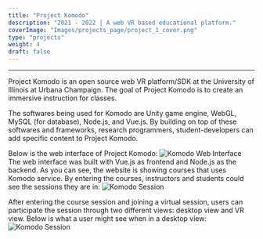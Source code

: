 ```yaml
---
title: "Project Komodo"
description: "2021 - 2022 | A web VR based educational platform."
coverImage: "Images/projects_page/project_1_cover.png"
type: "projects"
weight: 4
draft: false
---
```


__________________________________________________________________________________________

Project Komodo is an open source web VR platform/SDK at the University of Illinois at Urbana Champaign. The goal of Project Komodo is to create an immersive instruction for classes. 

The softwares being used for Komodo are Unity game engine, WebGL, MySQL (for database), Node.js, and Vue.js. By building on top of these softwares and frameworks, research programmers, student-developers can add specific content to Project Komodo.

Below is the web interface of Project Komodo:
![Komodo Web Interface](/Images/projects_content/project_1/Komodo_web.png)
The web interface was built with Vue.js as frontend and Node.js as the backend. As you can see, the website is showing courses that uses Komodo service. By entering the courses, instructors and students could see the sessions they are in:
![Komodo Session](/Images/projects_content/project_1/Komodo_session.png)

After entering the course session and joining a virtual session, users can participate the session through two different views: desktop view and VR view. Below is what a user might see when in a desktop view:
![Komodo Session](/Images/projects_content/project_1/Komodo_desktop.png)

